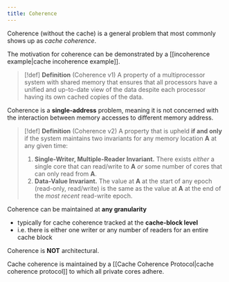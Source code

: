 ```yaml
---
title: Coherence
---
```

Coherence (without the cache) is a general problem that most commonly shows up as *cache coherence*.

The motivation for coherence can be demonstrated by a [[incoherence example|cache incoherence example]].

> [!def] **Definition** (Coherence v1)
> A property of a multiprocessor system with shared memory that ensures that all processors have a unified and up-to-date view of the data despite each processor having its own cached copies of the data.

Coherence is a **single-address** problem, meaning it is not concerned with the interaction between memory accesses to different memory address.

> [!def] **Definition** (Coherence v2)
> A property that is upheld **if and only** if the system maintains two invariants for any memory location **A** at any given time:
> 1. **Single-Writer, Multiple-Reader Invariant.** There exists *either* a single core that can read/write to **A** *or* some number of cores that can only read from **A**.
> 2. **Data-Value Invariant.** The value at **A** at the start of any epoch (read-only, read/write) is the same as the value at **A** at the end of the *most recent* read-write epoch.

Coherence can be maintained at **any granularity**
- typically for cache coherence tracked at the **cache-block level**
- i.e. there is either one writer or any number of readers for an entire cache block

Coherence is **NOT** architectural.

Cache coherence is maintained by a [[Cache Coherence Protocol|cache coherence protocol]] to which all private cores adhere.